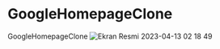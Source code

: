 # GoogleHomepageClone
GoogleHomepageClone
![Ekran Resmi 2023-04-13 02 18 49](https://user-images.githubusercontent.com/92593948/231606593-aea8c565-db05-400f-8dc9-cbaa91e9dec8.png)
